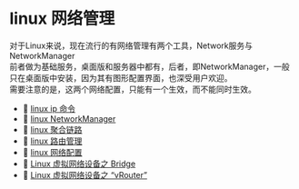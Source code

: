 # linux 网络管理

对于Linux来说，现在流行的有网络管理有两个工具，Network服务与NetworkManager  
前者做为基础服务，桌面版和服务器中都有，后者，即NetworkManager，一般只在桌面版中安装，因为其有图形配置界面，也深受用户欢迎。  
需要注意的是，这两个网络配置，只能有一个生效，而不能同时生效。

* 📄 [linux ip 命令](siyuan://blocks/20230906152322-cg6qodq)
* 📄 [linux NetworkManager](siyuan://blocks/20230803163647-p2txceg)
* 📄 [linux 聚合链路](siyuan://blocks/20230610173719-r7o6gsh)
* 📄 [linux 路由管理](siyuan://blocks/20230610173807-kqlwuyg)
* 📄 [linux 网络配置](siyuan://blocks/20230803163800-ql9cifl)
* 📄 [Linux 虚拟网络设备之 Bridge](siyuan://blocks/20230803173114-w9zlqes)
* 📄 [Linux 虚拟网络设备之 “vRouter”](siyuan://blocks/20230906171717-rabex90)

‍

‍
